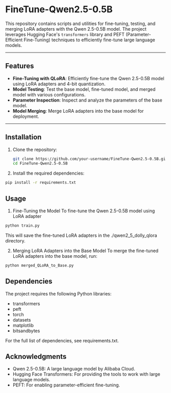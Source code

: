 # FineTune-Qwen2.5-0.5B

This repository contains scripts and utilities for fine-tuning, testing, and merging LoRA adapters with the Qwen 2.5-0.5B model. The project leverages Hugging Face's `transformers` library and PEFT (Parameter-Efficient Fine-Tuning) techniques to efficiently fine-tune large language models.

---

## Features

- **Fine-Tuning with QLoRA**: Efficiently fine-tune the Qwen 2.5-0.5B model using LoRA adapters and 4-bit quantization.
- **Model Testing**: Test the base model, fine-tuned model, and merged model with various configurations.
- **Parameter Inspection**: Inspect and analyze the parameters of the base model.
- **Model Merging**: Merge LoRA adapters into the base model for deployment.

---

## Installation

1. Clone the repository:
   ```bash
   git clone https://github.com/your-username/FineTune-Qwen2.5-0.5B.git
   cd FineTune-Qwen2.5-0.5B
   ```
2. Install the required dependencies:
  ```bash
  pip install -r requirements.txt
  ```
## Usage
1. Fine-Tuning the Model
To fine-tune the Qwen 2.5-0.5B model using LoRA adapter
  ```bash
  python train.py
  ```
This will save the fine-tuned LoRA adapters in the ./qwen2_5_dolly_qlora directory.

2. Merging LoRA Adapters into the Base Model
To merge the fine-tuned LoRA adapters into the base model, run:
  ```bash
  python merged_QLoRA_to_Base.py
  ```

## Dependencies
The project requires the following Python libraries:

- transformers
- peft
- torch
- datasets
- matplotlib
- bitsandbytes
  
For the full list of dependencies, see requirements.txt.

## Acknowledgments
- Qwen 2.5-0.5B: A large language model by Alibaba Cloud.
- Hugging Face Transformers: For providing the tools to work with large language models.
- PEFT: For enabling parameter-efficient fine-tuning.
